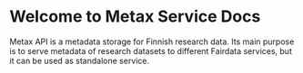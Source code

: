 # Welcome to Metax Service Docs

Metax API is a metadata storage for Finnish research data. Its main purpose is to serve metadata of research datasets to different Fairdata services, but it can be used as standalone service. 
